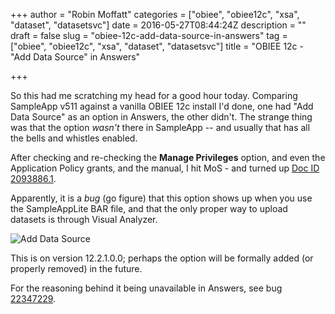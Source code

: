 +++
author = "Robin Moffatt"
categories = ["obiee", "obiee12c", "xsa", "dataset", "datasetsvc"]
date = 2016-05-27T08:44:24Z
description = ""
draft = false
slug = "obiee-12c-add-data-source-in-answers"
tag = ["obiee", "obiee12c", "xsa", "dataset", "datasetsvc"]
title = "OBIEE 12c - \"Add Data Source\" in Answers"

+++

So this had me scratching my head for a good hour today. Comparing SampleApp v511 against a vanilla OBIEE 12c install I'd done, one had "Add Data Source" as an option in Answers, the other didn't. The strange thing was that the option *wasn't* there in SampleApp -- and usually that has all the bells and whistles enabled. 

After checking and re-checking the **Manage Privileges** option, and even the Application Policy grants, and the manual, I hit MoS - and turned up [Doc ID 2093886.1](https://support.oracle.com/epmos/faces/DocContentDisplay?id=2093886.1). 

Apparently, it is a _bug_ (go figure) that this option shows up when you use the SampleAppLite BAR file, and that the only proper way to upload datasets is through Visual Analyzer. 

![Add Data Source](/images/2016/05/Pasted_Image_27_05_2016__10_30.png)

This is on version 12.2.1.0.0; perhaps the option will be formally added (or properly removed) in the future.

For the reasoning behind it being unavailable in Answers, see bug [22347229](https://support.oracle.com/epmos/faces/BugDisplay?id=22347229).
